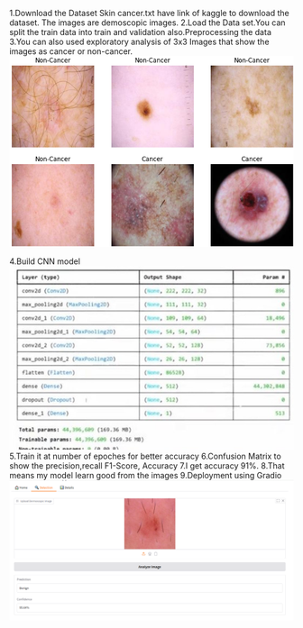 1.Download the Dataset Skin cancer.txt have link of kaggle to download the dataset. The images are demoscopic images.
2.Load the Data set.You can split the train data into train and validation also.Preprocessing the data 
3.You can also used exploratory analysis of 3x3 Images that show the images as cancer or non-cancer.
![image alt](https://github.com/Jhony000/Skin-cancer-detection/blob/main/Screenshot%20(91).png)

4.Build CNN model
![image alt](https://github.com/Jhony000/Skin-cancer-detection/blob/main/WhatsApp%20Image%20.jpeg)
5.Train it at number of epoches for better accuracy 
6.Confusion Matrix to show the precision,recall F1-Score, Accuracy 
7.I get accuracy 91%.
8.That means my model learn good from the images
9.Deployment using Gradio 
![image alt](https://github.com/Jhony000/Skin-cancer-detection/blob/main/Screenshot%20(330).png)
